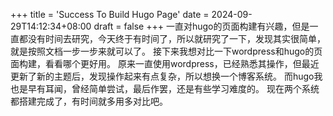 +++
title = 'Success To Build Hugo Page'
date = 2024-09-29T14:12:34+08:00
draft = false
+++
一直对hugo的页面构建有兴趣，但是一直都没有时间去研究，今天终于有时间了，所以就研究了一下，发现其实很简单，就是按照文档一步一步来就可以了。
接下来我想对比一下wordpress和hugo的页面构建，看看哪个更好用。
原来一直使用wordpress，已经熟悉其操作，但最近更新了新的主题后，发现操作起来有点复杂，所以想换一个博客系统。
而hugo我也是早有耳闻，曾经简单尝试，最后作罢，还是有些学习难度的。
现在两个系统都搭建完成了，有时间就多用多对比吧。